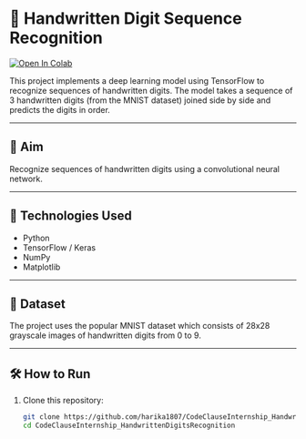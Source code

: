 # 🧠 Handwritten Digit Sequence Recognition
[![Open In Colab](https://colab.research.google.com/assets/colab-badge.svg)](https://colab.research.google.com/github/harika1807/CodeClauseInternship_HandwrittenDigitsRecognition/blob/main/HandWrittenDigitsRecognition.ipynb)

This project implements a deep learning model using TensorFlow to recognize sequences of handwritten digits. The model takes a sequence of 3 handwritten digits (from the MNIST dataset) joined side by side and predicts the digits in order.

---

## 🎯 Aim

Recognize sequences of handwritten digits using a convolutional neural network.

---

## 🚀 Technologies Used

- Python
- TensorFlow / Keras
- NumPy
- Matplotlib

---

## 📁 Dataset

The project uses the popular MNIST dataset which consists of 28x28 grayscale images of handwritten digits from 0 to 9.

---

## 🛠️ How to Run

1. Clone this repository:
   ```bash
   git clone https://github.com/harika1807/CodeClauseInternship_HandwrittenDigitsRecognition.git
   cd CodeClauseInternship_HandwrittenDigitsRecognition

